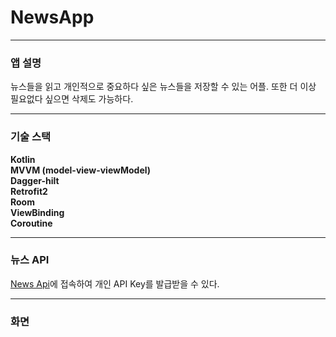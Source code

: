 # NewsApp

***
### 앱 설명

뉴스들을 읽고 개인적으로 중요하다 싶은 뉴스들을 저장할 수 있는 어플. 또한 더 이상 필요없다 싶으면 삭제도 가능하다.

***
### 기술 스택

**Kotlin**</br>
**MVVM (model-view-viewModel)**</br>
**Dagger-hilt**</br>
**Retrofit2**</br>
**Room**</br>
**ViewBinding**</br>
**Coroutine**</br>

***
### 뉴스 API

[News Api](https://newsapi.org/)에 접속하여 개인 API Key를 발급받을 수 있다.


***
### 화면

